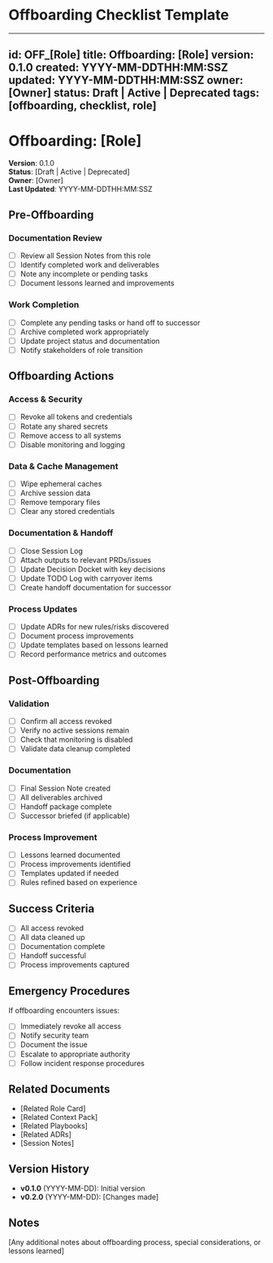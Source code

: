 # Offboarding Checklist Template

---
id: OFF_[Role]
title: Offboarding: [Role]
version: 0.1.0
created: YYYY-MM-DDTHH:MM:SSZ
updated: YYYY-MM-DDTHH:MM:SSZ
owner: [Owner]
status: Draft | Active | Deprecated
tags: [offboarding, checklist, role]
---

# Offboarding: [Role]

**Version**: 0.1.0  
**Status**: [Draft | Active | Deprecated]  
**Owner**: [Owner]  
**Last Updated**: YYYY-MM-DDTHH:MM:SSZ

## Pre-Offboarding

### Documentation Review

- [ ] Review all Session Notes from this role
- [ ] Identify completed work and deliverables
- [ ] Note any incomplete or pending tasks
- [ ] Document lessons learned and improvements

### Work Completion

- [ ] Complete any pending tasks or hand off to successor
- [ ] Archive completed work appropriately
- [ ] Update project status and documentation
- [ ] Notify stakeholders of role transition

## Offboarding Actions

### Access & Security

- [ ] Revoke all tokens and credentials
- [ ] Rotate any shared secrets
- [ ] Remove access to all systems
- [ ] Disable monitoring and logging

### Data & Cache Management

- [ ] Wipe ephemeral caches
- [ ] Archive session data
- [ ] Remove temporary files
- [ ] Clear any stored credentials

### Documentation & Handoff

- [ ] Close Session Log
- [ ] Attach outputs to relevant PRDs/issues
- [ ] Update Decision Docket with key decisions
- [ ] Update TODO Log with carryover items
- [ ] Create handoff documentation for successor

### Process Updates

- [ ] Update ADRs for new rules/risks discovered
- [ ] Document process improvements
- [ ] Update templates based on lessons learned
- [ ] Record performance metrics and outcomes

## Post-Offboarding

### Validation

- [ ] Confirm all access revoked
- [ ] Verify no active sessions remain
- [ ] Check that monitoring is disabled
- [ ] Validate data cleanup completed

### Documentation

- [ ] Final Session Note created
- [ ] All deliverables archived
- [ ] Handoff package complete
- [ ] Successor briefed (if applicable)

### Process Improvement

- [ ] Lessons learned documented
- [ ] Process improvements identified
- [ ] Templates updated if needed
- [ ] Rules refined based on experience

## Success Criteria

- [ ] All access revoked
- [ ] All data cleaned up
- [ ] Documentation complete
- [ ] Handoff successful
- [ ] Process improvements captured

## Emergency Procedures

If offboarding encounters issues:

- [ ] Immediately revoke all access
- [ ] Notify security team
- [ ] Document the issue
- [ ] Escalate to appropriate authority
- [ ] Follow incident response procedures

## Related Documents

- [Related Role Card]
- [Related Context Pack]
- [Related Playbooks]
- [Related ADRs]
- [Session Notes]

## Version History

- **v0.1.0** (YYYY-MM-DD): Initial version
- **v0.2.0** (YYYY-MM-DD): [Changes made]

## Notes

[Any additional notes about offboarding process, special considerations, or lessons learned]
